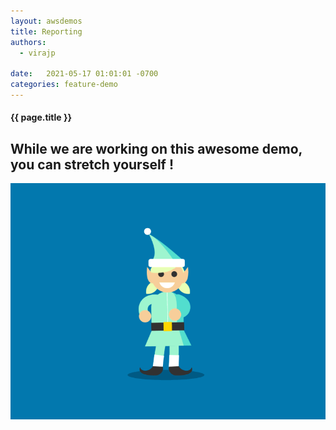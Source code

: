 ```yaml
---
layout: awsdemos
title: Reporting
authors: 
  - virajp

date:   2021-05-17 01:01:01 -0700
categories: feature-demo
---
```


<h4 class="text-center pb-2">{{ page.title }}</h4>

<div class="jumbotron text-center text-light">
    <h2> While we are working on this awesome demo, you can stretch yourself !</h2>
    <img src="/assets/img/elf_moves.gif" border=0 class="center" style="width: available">
</div>
